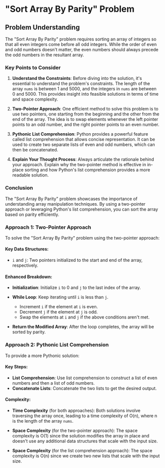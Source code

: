 # "Sort Array By Parity" Problem

## Problem Understanding
The "Sort Array By Parity" problem requires sorting an array of integers so that all even integers come before all odd integers. While the order of even and odd numbers doesn't matter, the even numbers should always precede the odd numbers in the resultant array.

### Key Points to Consider
1. **Understand the Constraints**: Before diving into the solution, it's essential to understand the problem's constraints. The length of the array `nums` is between 1 and 5000, and the integers in `nums` are between 0 and 5000. This provides insight into feasible solutions in terms of time and space complexity.
   
2. **Two-Pointer Approach**: One efficient method to solve this problem is to use two pointers, one starting from the beginning and the other from the end of the array. The idea is to swap elements whenever the left pointer points to an odd number, and the right pointer points to an even number.
   
3. **Pythonic List Comprehension**: Python provides a powerful feature called list comprehension that allows concise representation. It can be used to create two separate lists of even and odd numbers, which can then be concatenated.
   
4. **Explain Your Thought Process**: Always articulate the rationale behind your approach. Explain why the two-pointer method is effective in in-place sorting and how Python's list comprehension provides a more readable solution.

### Conclusion
The "Sort Array By Parity" problem showcases the importance of understanding array manipulation techniques. By using a two-pointer approach or leveraging Python's list comprehension, you can sort the array based on parity efficiently.

### Approach 1: Two-Pointer Approach
To solve the "Sort Array By Parity" problem using the two-pointer approach:

#### Key Data Structures:
- `i` and `j`: Two pointers initialized to the start and end of the array, respectively.
   
#### Enhanced Breakdown:
- **Initialization**: Initialize `i` to 0 and `j` to the last index of the array.
   
- **While Loop**: Keep iterating until `i` is less than `j`.
   - Increment `i` if the element at `i` is even.
   - Decrement `j` if the element at `j` is odd.
   - Swap the elements at `i` and `j` if the above conditions aren't met.
   
- **Return the Modified Array**: After the loop completes, the array will be sorted by parity.

### Approach 2: Pythonic List Comprehension
To provide a more Pythonic solution:

#### Key Steps:
- **List Comprehension**: Use list comprehension to construct a list of even numbers and then a list of odd numbers.
- **Concatenate Lists**: Concatenate the two lists to get the desired output.
   
#### Complexity:
- **Time Complexity** (for both approaches): Both solutions involve traversing the array once, leading to a time complexity of O(n), where n is the length of the array `nums`.
   
- **Space Complexity** (for the two-pointer approach): The space complexity is O(1) since the solution modifies the array in place and doesn't use any additional data structures that scale with the input size.
   
- **Space Complexity** (for the list comprehension approach): The space complexity is O(n) since we create two new lists that scale with the input size.
